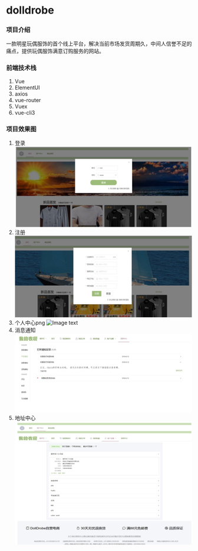 # dolldrobe

### 项目介绍
一款明星玩偶服饰的首个线上平台，解决当前市场发货周期久，中间人信誉不足的痛点，提供玩偶服饰满意订购服务的网站。

### 前端技术栈
  1. Vue
  2. ElementUI
  3. axios
  4. vue-router
  5. Vuex
  6. vue-cli3
  
### 项目效果图
  1. 登录
  ![Image text](./resultSrc/5.jpg)
  2. 注册
  ![Image text](./resultSrc/4.jpg)
  3. 个人中心png
  ![Image text](./resultSrc/6.)
  4. 消息通知
  ![Image text](./resultSrc/2.jpg)
  5. 地址中心
  ![Image text](./resultSrc/1.jpg)
  
